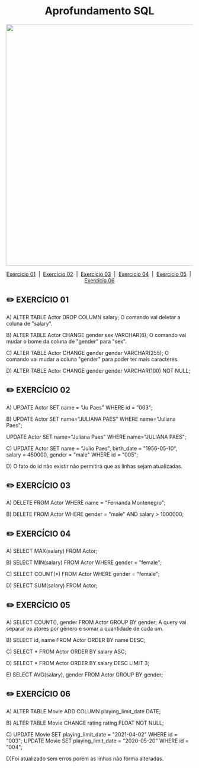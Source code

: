 <h1 align="center">Aprofundamento SQL</h1>

<div id= "top" align="center" ><img src="https://user-images.githubusercontent.com/94838711/161864744-eb5b178c-f854-46a0-bc1c-8dd28971754f.jpg" width="650px"/>
</div>

<p align="center">
  <a href="#1">Exercício 01</a> &#xa0;|&#xa0; 
  <a href="#2">Exercício 02</a> &#xa0;|&#xa0; 
  <a href="#3">Exercício 03</a> &#xa0;|&#xa0;
  <a href="#4">Exercício 04</a> &#xa0;|&#xa0;
  <a href="#5">Exercício 05</a>  &#xa0;|&#xa0;
  <a href="#6">Exercício 06</a> 
</p>

<h2 id="1" >✏️ EXERCÍCIO 01 </h2>

<p>A) ALTER TABLE Actor DROP COLUMN salary; O comando vai deletar a coluna de "salary".</p>

<p>B) ALTER TABLE Actor CHANGE gender sex VARCHAR(6); O comando vai mudar o bome da coluna de "gender" para "sex".</p>

<p>C) ALTER TABLE Actor CHANGE gender gender VARCHAR(255); O comando vai mudar a coluna "gender" para poder ter mais caracteres.</p>

<p>D) ALTER TABLE Actor CHANGE gender gender VARCHAR(100) NOT NULL;</p>


<h2 id="2">✏️ EXERCÍCIO 02 </h2>

<p>A) UPDATE Actor 
SET name = "Ju Paes" 
WHERE id = "003";</p>

<p>B) UPDATE Actor
SET name="JULIANA PAES" 
WHERE name="Juliana Paes";

UPDATE Actor  SET name="Juliana Paes" WHERE name="JULIANA PAES";</p>

<p>C) UPDATE Actor 
SET name = "Julio Paes", 
birth_date = "1956-05-10",
salary = 450000,
gender = "male" 
WHERE id = "005";</p>

<p>D) O fato do id não existir não permitirá que as linhas sejam atualizadas.</p>

<h2 id="3">✏️ EXERCÍCIO 03  </h2>

<p>A) DELETE FROM Actor WHERE name = "Fernanda Montenegro";</p>

<p>B) DELETE FROM Actor WHERE gender = "male" AND salary > 1000000;</p>

<h2 id="4">✏️ EXERCÍCIO 04 </h2>

<p>A) SELECT MAX(salary) FROM Actor;</p>

<p>B) SELECT MIN(salary) FROM Actor WHERE gender = "female";</p>

<p>C) SELECT COUNT(*) FROM Actor WHERE gender = "female";</p>

<p>D) SELECT SUM(salary) FROM Actor;</p>


<h2 id="5">✏️ EXERCÍCIO 05 </h2>

<p>A) SELECT COUNT(), gender FROM Actor GROUP BY gender; A query vai separar os atores por gênero e somar a quantidade de cada um.</p>

<p>B) SELECT id, name FROM Actor ORDER BY name DESC;</p>

<p>C) SELECT * FROM Actor ORDER BY salary ASC;</p>

<p>D) SELECT * FROM Actor ORDER BY salary DESC LIMIT 3;</p>

<p>E) SELECT AVG(salary), gender FROM Actor GROUP BY gender;</p>


<h2 id="6">✏️ EXERCÍCIO 06 </h2>

<p>A) ALTER TABLE Movie ADD COLUMN playing_limit_date DATE;</p>

<p>B) ALTER TABLE Movie CHANGE rating rating FLOAT NOT NULL;</p>

<p>C) UPDATE Movie SET playing_limit_date = "2021-04-02" WHERE id = "003";
UPDATE Movie SET playing_limit_date = "2020-05-20" WHERE id = "004";</p>

<p>D)Foi atualizado sem erros porém as linhas não forma alteradas.</p>